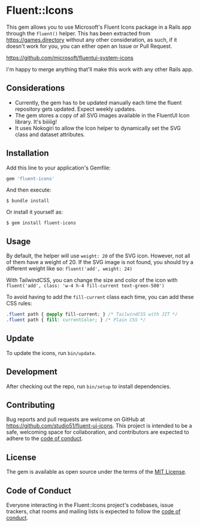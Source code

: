 # Fluent::Icons

This gem allows you to use Microsoft's Fluent Icons package in a Rails app through the `fluent()` helper.
This has been extracted from https://games.directory without any other consideration, as such, if it doesn't work for you, you can either open an Issue or Pull Request.

https://github.com/microsoft/fluentui-system-icons

I'm happy to merge anything that'll make this work with any other Rails app.

## Considerations

- Currently, the gem has to be updated manually each time the fluent repository gets updated. Expect weekly updates.
- The gem stores a copy of all SVG images available in the FluentUI Icon library. It's biiiiig!
- It uses Nokogiri to allow the Icon helper to dynamically set the SVG class and dataset attributes.

## Installation

Add this line to your application's Gemfile:

```ruby
gem 'fluent-icons'
```

And then execute:

    $ bundle install

Or install it yourself as:

    $ gem install fluent-icons

## Usage

By default, the helper will use `weight: 20` of the SVG icon. However, not all of them have a weight of 20.
If the SVG image is not found, you should try a different weight like so: `fluent('add', weight: 24)`

With TailwindCSS, you can change the size and color of the icon with `fluent('add', class: 'w-4 h-4 fill-current text-green-500')`

To avoid having to add the `fill-current` class each time, you can add these CSS rules:

```css
.fluent path { @apply fill-current; } /* TailwindCSS with JIT */
.fluent path { fill: currentColor; } /* Plain CSS */
```

## Update

To update the icons, run `bin/update`.

## Development

After checking out the repo, run `bin/setup` to install dependencies.

## Contributing

Bug reports and pull requests are welcome on GitHub at https://github.com/studio51/fluent-ui-icons. This project is intended to be a safe, welcoming space for collaboration, and contributors are expected to adhere to the [code of conduct](https://github.com/studio51/fluent-ui-icons/blob/main/CODE_OF_CONDUCT.md).

## License

The gem is available as open source under the terms of the [MIT License](https://opensource.org/licenses/MIT).

## Code of Conduct

Everyone interacting in the Fluent::Icons project's codebases, issue trackers, chat rooms and mailing lists is expected to follow the [code of conduct](https://github.com/studio51/fluent-ui-icons/blob/main/CODE_OF_CONDUCT.md).
